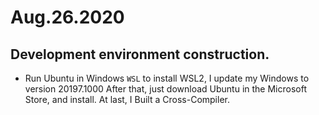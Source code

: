 # Aug.26.2020
## Development environment construction.
* Run Ubuntu in Windows ```WSL```
to install WSL2, I update my Windows to version 20197.1000
After that, just download Ubuntu in the Microsoft Store, and install.
At last, I Built a Cross-Compiler.
